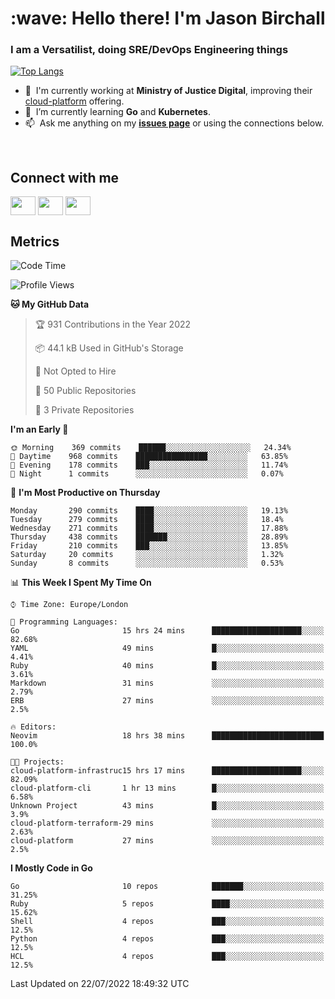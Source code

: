 <h1 align="left" id="jason-title">:wave: Hello there! I'm Jason Birchall</h1>
<h3 align="left">I am a Versatilist, doing SRE/DevOps Engineering things</h3>

[![Top Langs](https://github-readme-stats.vercel.app/api?username=jasonBirchall&show_icons=true&count_private=true&include_all_commits=true&theme=gruvbox)](https://github.com/anuraghazra/github-readme-stats)

- :office: &nbsp;I'm currently working at **Ministry of Justice Digital**, improving their [cloud-platform](https://github.com/ministryofjustice/cloud-platform) offering.
- :seedling: &nbsp;I’m currently learning **Go** and **Kubernetes**.
- :mailbox: &nbsp;Ask me anything on my **[issues page]** or using the connections below.


<br>

<h2>Connect with me</h2>
<p>
<a href="https://twitter.com/jsonBirchall" target="blank"><img align="center" src="https://cdn.jsdelivr.net/npm/simple-icons@3.0.1/icons/twitter.svg" alt="" height="30" width="40" /></a>
<a href="https://keybase.io/json0" target="blank"><img align="center" src="https://cdn.jsdelivr.net/npm/simple-icons@3.0.1/icons/keybase.svg" alt="" height="30" width="40" /></a>
<a href="https://www.reddit.com/user/kakorate" target="blank"><img align="center" src="https://cdn.jsdelivr.net/npm/simple-icons@3.0.1/icons/reddit.svg" alt="" height="30" width="40" /></a>
</p>

<h2>Metrics</h2>

<!--START_SECTION:waka-->
![Code Time](http://img.shields.io/badge/Code%20Time-0%20secs-blue)

![Profile Views](http://img.shields.io/badge/Profile%20Views-3-blue)

**🐱 My GitHub Data** 

> 🏆 931 Contributions in the Year 2022
 > 
> 📦 44.1 kB Used in GitHub's Storage 
 > 
> 🚫 Not Opted to Hire
 > 
> 📜 50 Public Repositories 
 > 
> 🔑 3 Private Repositories  
 > 
**I'm an Early 🐤** 

```text
🌞 Morning    369 commits    ██████░░░░░░░░░░░░░░░░░░░   24.34% 
🌆 Daytime    968 commits    ████████████████░░░░░░░░░   63.85% 
🌃 Evening    178 commits    ███░░░░░░░░░░░░░░░░░░░░░░   11.74% 
🌙 Night      1 commits      ░░░░░░░░░░░░░░░░░░░░░░░░░   0.07%

```
📅 **I'm Most Productive on Thursday** 

```text
Monday       290 commits    ████░░░░░░░░░░░░░░░░░░░░░   19.13% 
Tuesday      279 commits    ████░░░░░░░░░░░░░░░░░░░░░   18.4% 
Wednesday    271 commits    ████░░░░░░░░░░░░░░░░░░░░░   17.88% 
Thursday     438 commits    ███████░░░░░░░░░░░░░░░░░░   28.89% 
Friday       210 commits    ███░░░░░░░░░░░░░░░░░░░░░░   13.85% 
Saturday     20 commits     ░░░░░░░░░░░░░░░░░░░░░░░░░   1.32% 
Sunday       8 commits      ░░░░░░░░░░░░░░░░░░░░░░░░░   0.53%

```


📊 **This Week I Spent My Time On** 

```text
⌚︎ Time Zone: Europe/London

💬 Programming Languages: 
Go                       15 hrs 24 mins      ████████████████████░░░░░   82.68% 
YAML                     49 mins             █░░░░░░░░░░░░░░░░░░░░░░░░   4.41% 
Ruby                     40 mins             █░░░░░░░░░░░░░░░░░░░░░░░░   3.61% 
Markdown                 31 mins             ░░░░░░░░░░░░░░░░░░░░░░░░░   2.79% 
ERB                      27 mins             ░░░░░░░░░░░░░░░░░░░░░░░░░   2.5%

🔥 Editors: 
Neovim                   18 hrs 38 mins      █████████████████████████   100.0%

🐱‍💻 Projects: 
cloud-platform-infrastruc15 hrs 17 mins      ████████████████████░░░░░   82.09% 
cloud-platform-cli       1 hr 13 mins        █░░░░░░░░░░░░░░░░░░░░░░░░   6.58% 
Unknown Project          43 mins             █░░░░░░░░░░░░░░░░░░░░░░░░   3.9% 
cloud-platform-terraform-29 mins             ░░░░░░░░░░░░░░░░░░░░░░░░░   2.63% 
cloud-platform           27 mins             ░░░░░░░░░░░░░░░░░░░░░░░░░   2.5%

```

**I Mostly Code in Go** 

```text
Go                       10 repos            ███████░░░░░░░░░░░░░░░░░░   31.25% 
Ruby                     5 repos             ████░░░░░░░░░░░░░░░░░░░░░   15.62% 
Shell                    4 repos             ███░░░░░░░░░░░░░░░░░░░░░░   12.5% 
Python                   4 repos             ███░░░░░░░░░░░░░░░░░░░░░░   12.5% 
HCL                      4 repos             ███░░░░░░░░░░░░░░░░░░░░░░   12.5%

```



 Last Updated on 22/07/2022 18:49:32 UTC
<!--END_SECTION:waka-->

<!-- links -->

[issues page]: https://github.com/jasonBirchall/jasonBirchall/issues "jasonBirchall/issues"
